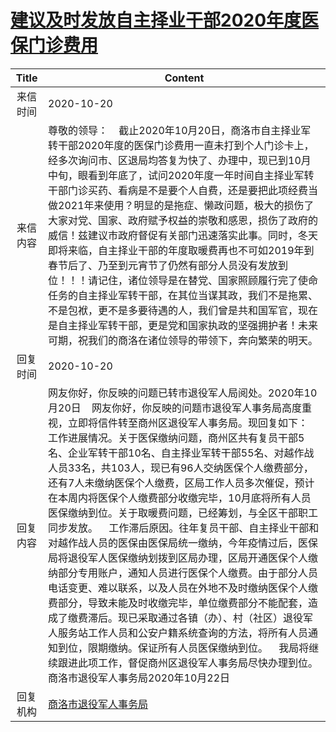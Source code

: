 # <a href="http://www.shangluo.gov.cn/zmhd/ldxxxx.jsp?urltype=leadermail.LeaderMailContentUrl&wbtreeid=1112&leadermailid=6543">建议及时发放自主择业干部2020年度医保门诊费用</a>
|Title|Content|
|:---:|---|
|来信时间|2020-10-20|
|来信内容|尊敬的领导：    截止2020年10月20日，商洛市自主择业军转干部2020年度的医保门诊费用一直未打到个人门诊卡上，经多次询问市、区退局均答复为快了、办理中，现已到10月中旬，眼看到年底了，试问2020年度一年时间自主择业军转干部门诊买药、看病是不是要个人自费，还是要把此项经费当做2021年来使用？明显的是拖症、懒政问题，极大的损伤了大家对党、国家、政府赋予权益的崇敬和感恩，损伤了政府的威信！兹建议市政府督促有关部门迅速落实此事。同时，冬天即将来临，自主择业干部的年度取暖费再也不可如2019年到春节后了、乃至到元宵节了仍然有部分人员没有发放到位！！！请记住，诸位领导是在替党、国家照顾履行完了使命任务的自主择业军转干部，在其位当谋其政，我们不是拖累、不是包袱，更不是多要待遇的人，我们曾是共和国军官，现在是自主择业军转干部，更是党和国家执政的坚强拥护者！未来可期，祝我们的商洛在诸位领导的带领下，奔向繁荣的明天。|
|回复时间|2020-10-20|
|回复内容|网友你好，你反映的问题已转市退役军人局阅处。2020年10月20日    网友你好，你反映的问题市退役军人事务局高度重视，立即将信件转至商州区退役军人事务局。现回复如下：    工作进展情况。关于医保缴纳问题，商州区共有复员干部5名、企业军转干部10名、自主择业军转干部55名、对越作战人员33名，共103人，现已有96人交纳医保个人缴费部分，还有7人未缴纳医保个人缴费，区局工作人员多次催促，预计在本周内将医保个人缴费部分收缴完毕，10月底将所有人员医保缴纳到位。关于取暖费问题，已经筹划，与全区干部职工同步发放。    工作滞后原因。往年复员干部、自主择业干部和对越作战人员的医保由医保局统一缴纳，今年疫情过后，医保局将退役军人医保缴纳划拨到区局办理，区局开通医保个人缴纳部分专用账户，通知人员进行医保个人缴费。由于部分人员电话变更、难以联系，以及人员在外地不及时缴纳医保个人缴费部分，导致未能及时收缴完毕，单位缴费部分不能配套，造成了缴费滞后。现已采取通过各镇（办）、村（社区）退役军人服务站工作人员和公安户籍系统查询的方法，将所有人员通知到位，限期缴纳。保证所有人员医保缴纳到位。    我局将继续跟进此项工作，督促商州区退役军人事务局尽快办理到位。商洛市退役军人事务局2020年10月22日|
|回复机构|<a href="../../categories/agencies/商洛市退役军人事务局.md">商洛市退役军人事务局</a>|
